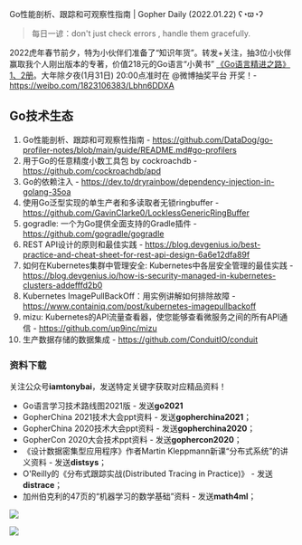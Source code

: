 Go性能剖析、跟踪和可观察性指南 | Gopher Daily (2022.01.22) ʕ◔ϖ◔ʔ

>每日一谚：don't just check errors , handle them gracefully.

2022虎年春节前夕，特为小伙伴们准备了“知识年货”。转发+关注，抽3位小伙伴赢取我个人刚出版本的专著，价值218元的Go语言“小黄书” [《Go语言精进之路》1、2册](https://mp.weixin.qq.com/s/h-lsWUbKRPnzFLINub5uYw)。大年除夕夜(1月31日) 20:00点准时在 @微博抽奖平台 开奖！- https://weibo.com/1823106383/Lbhn6DDXA

## Go技术生态

1. Go性能剖析、跟踪和可观察性指南 - https://github.com/DataDog/go-profiler-notes/blob/main/guide/README.md#go-profilers
2. 用于Go的任意精度小数工具包 by cockroachdb - https://github.com/cockroachdb/apd
3. Go的依赖注入 - https://dev.to/dryrainbow/dependency-injection-in-golang-35oa
4. 使用Go泛型实现的单生产者和多读取者无锁ringbuffer - https://github.com/GavinClarke0/LocklessGenericRingBuffer
5. gogradle: 一个为Go提供全面支持的Gradle插件 - https://github.com/gogradle/gogradle
6. REST API设计的原则和最佳实践 - https://blog.devgenius.io/best-practice-and-cheat-sheet-for-rest-api-design-6a6e12dfa89f
7. 如何在Kubernetes集群中管理安全: Kubernetes中各层安全管理的最佳实践 - https://blog.devgenius.io/how-is-security-managed-in-kubernetes-clusters-addefffd2b0
8. Kubernetes ImagePullBackOff：用实例讲解如何排除故障 - https://www.containiq.com/post/kubernetes-imagepullbackoff
9. mizu: Kubernetes的API流量查看器，使您能够查看微服务之间的所有API通信 - https://github.com/up9inc/mizu
10. 生产数据存储的数据集成 - https://github.com/ConduitIO/conduit

### 资料下载

关注公众号**iamtonybai**，发送特定关键字获取对应精品资料！

* Go语言学习技术路线图2021版 - 发送**go2021**
* GopherChina 2021技术大会ppt资料 - 发送**gopherchina2021**；
* GopherChina 2020技术大会ppt资料 - 发送**gopherchina2020**；
* GopherCon 2020大会技术ppt资料 - 发送**gophercon2020**；
* 《设计数据密集型应用程序》作者Martin Kleppmann新课“分布式系统”的讲义资料 - 发送**distsys**；
* O'Reilly的《分布式跟踪实战(Distributed Tracing in Practice)》 - 发送**distrace**；
* 加州伯克利的47页的“机器学习的数学基础”资料 - 发送**math4ml**；

![](https://mmbiz.qpic.cn/mmbiz_png/cH6WzfQ94mb54jsFJZ3Knmz8obUsf3PBShthmdSw5E01TcYmUReGkj0BWpxHak1HlnlzHvLmKax53YSGr7aNlA/0?wx_fmt=png)

![](https://mmbiz.qpic.cn/mmbiz_png/cH6WzfQ94mb54jsFJZ3Knmz8obUsf3PBrSoqeMvoWCticN2cpU64fJ0FYQdXJhP7ia7WRh8628uOAsQYeE2NibRRw/0?wx_fmt=png)


